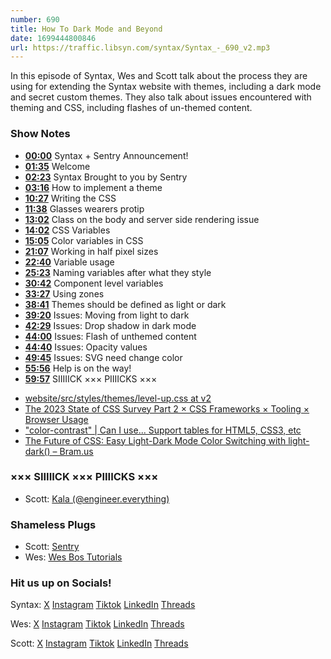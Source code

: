 ```yaml
---
number: 690
title: How To Dark Mode and Beyond
date: 1699444800846
url: https://traffic.libsyn.com/syntax/Syntax_-_690_v2.mp3
---
```


In this episode of Syntax, Wes and Scott talk about the process they are using for extending the Syntax website with themes, including a dark mode and secret custom themes. They also talk about issues encountered with theming and CSS, including flashes of un-themed content.

### Show Notes

* **[00:00](#t=00:00)** Syntax + Sentry Announcement!
* **[01:35](#t=01:35)** Welcome
* **[02:23](#t=02:23)** Syntax Brought to you by Sentry
* **[03:16](#t=03:16)** How to implement a theme
* **[10:27](#t=10:27)** Writing the CSS
* **[11:38](#t=11:38)** Glasses wearers protip
* **[13:02](#t=13:02)** Class on the body and server side rendering issue
* **[14:02](#t=14:02)** CSS Variables
* **[15:05](#t=15:05)** Color variables in CSS
* **[21:07](#t=21:07)** Working in half pixel sizes
* **[22:40](#t=22:40)** Variable usage
* **[25:23](#t=25:23)** Naming variables after what they style
* **[30:42](#t=30:42)** Component level variables
* **[33:27](#t=33:27)** Using zones
* **[38:41](#t=38:41)** Themes should be defined as light or dark
* **[39:20](#t=39:20)** Issues: Moving from light to dark
* **[42:29](#t=42:29)** Issues: Drop shadow in dark mode
* **[44:00](#t=44:00)** Issues: Flash of unthemed content
* **[44:40](#t=44:40)** Issues: Opacity values
* **[49:45](#t=49:45)** Issues: SVG need change color
* **[55:56](#t=55:56)** Help is on the way!
* **[59:57](#t=59:57)** SIIIIICK ××× PIIIICKS ×××

- [website/src/styles/themes/level-up.css at v2](https://github.com/syntaxfm/website/blob/v2/src/styles/themes/level-up.css)
- [The 2023 State of CSS Survey Part 2 × CSS Frameworks × Tooling × Browser Usage](https://syntax.fm/show/678/the-2023-state-of-css-survey-part-2-css-frameworks-tooling-browser-usage)
- ["color-contrast" | Can I use... Support tables for HTML5, CSS3, etc](https://caniuse.com/?search=color-contrast)
- [The Future of CSS: Easy Light-Dark Mode Color Switching with light-dark() – Bram.us](https://www.bram.us/2023/10/09/the-future-of-css-easy-light-dark-mode-color-switching-with-light-dark/)

### ××× SIIIIICK ××× PIIIICKS ×××

* Scott: [Kala (@engineer.everything)](https://www.tiktok.com/@engineer.everything)

### Shameless Plugs

* Scott: [Sentry](https://sentry.io)
* Wes: [Wes Bos Tutorials](https://wesbos.com/courses)

### Hit us up on Socials!

Syntax: [X](https://twitter.com/syntaxfm) [Instagram](https://www.instagram.com/syntax_fm/) [Tiktok](https://www.tiktok.com/@syntaxfm) [LinkedIn](https://www.linkedin.com/company/96077407/admin/feed/posts/) [Threads](https://www.threads.net/@syntax_fm)

Wes: [X](https://twitter.com/wesbos) [Instagram](https://www.instagram.com/wesbos/) [Tiktok](https://www.tiktok.com/@wesbos) [LinkedIn](https://www.linkedin.com/in/wesbos/) [Threads](https://www.threads.net/@wesbos)

Scott: [X](https://twitter.com/stolinski) [Instagram](https://www.instagram.com/stolinski/) [Tiktok](https://www.tiktok.com/@stolinski) [LinkedIn](https://www.linkedin.com/in/stolinski/) [Threads](https://www.threads.net/@stolinski)